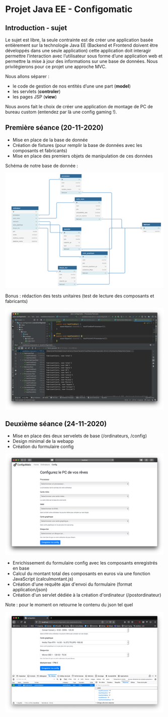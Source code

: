 # Projet Java EE - Configomatic

## Introduction - sujet
Le sujet est libre, la seule contrainte est de créer une application basée entièrement sur la technologie Java EE (Backend et Frontend doivent être développés dans une seule application) cette application doit interagir permettre l’interaction avec l’utilisateur sous forme d’une application web et permettre la mise à jour des informations sur une base de données. Nous privilégierons pour ce projet une approche MVC.

Nous allons séparer :
- le code de gestion de nos entités d’une une part (**model**)
- les servlets (**controler**)
- les pages JSP (**view**)

Nous avons fait le choix de créer une application de montage de PC de bureau custom (entendez par là une config gaming !).

## Première séance (20-11-2020)

- Mise en place de la base de donnée
- Création de fixtures (pour remplir la base de données avec les composants et fabricants)
- Mise en place des premiers objets de manipulation de ces données

Schéma de notre base de donnée :

![dbdiagram](img/dbdiagram.png)



Bonus : rédaction des tests unitaires (test de lecture des composants et fabricants)

![first-test-junit](img/first-test-junit.png)

## Deuxième séance (24-11-2020)

- Mise en place des deux servelets de base (/ordinateurs, /config)
- Design minimal de la webapp
- Création du formulaire config

![draft-config](img/draft-config.png)

- Enrichissement du formulaire config avec les composants enregistrés en base
- Calcul du montant total des composants en euros via une fonction JavaScript (calculmontant.js)
- Création d'une requête ajax d'envoi du formulaire (format application/json)
- Création d'un servlet dédiée à la création d'ordinateur (/postordinateur)

Note : pour le moment on retourne le contenu du json tel quel

![post-ordinateur-json](img/post-ordinateur-json.png)